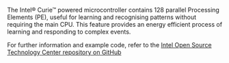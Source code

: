 The Intel&reg; Curie&trade; powered microcontroller contains 128 parallel Processing Elements (PE), useful for learning and recognising patterns without requiring the main CPU. This feature provides an energy efficient process of learning and responding to complex events.  

For further information and example code, refer to the [Intel Open Source Technology Center repository on GitHub](https://github.com/01org/Intel-Pattern-Matching-Technology)
